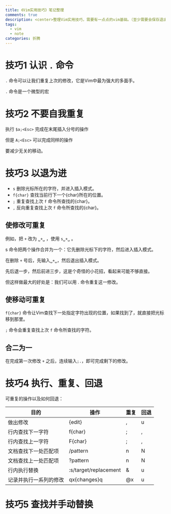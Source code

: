 ```yaml
---
title: 《Vim实用技巧》笔记整理
comments: true
description: <center>整理Vim实用技巧，需要有一点点的vim基础。（至少需要会保存退出vim，以及jkhl移动光标，和ioa插入）</center>
tags:
  - vim
  - note
categories: 折腾
---
```


# 技巧1 认识 `.` 命令

`.` 命令可以让我们重复上次的修改，它是Vim中最为强大的多面手。

`.` 命令是一个微型的宏

# 技巧2 不要自我重复

执行 `$a;<Esc>` 完成在末尾插入分号的操作

但是 `A;<Esc>` 可以完成同样的操作

要减少无关的移动。

# 技巧3 以退为进

- `s` 删除光标所在的字符，并进入插入模式。
- `f{char}` 查找当前行下一个{char}所在的位置。
- `;` 重复查找上次 `f` 命令所查找的{char}。
- `,` 反向重复查找上次 `f` 命令所查找的{char}。

## 使修改可重复

例如，把 `+` 改为 `␣+␣` ，使用 `s␣+␣` 。

s 命令把两个操作合并为一个：它先删除光标下的字符，然后进入插入模式。

在删除 `+` 号后，先输入`␣+␣`，然后退出插入模式。

先后退一步，然后前进三步，这是个奇怪的小花招，看起来可能不够直接。

但这样做最大的好处是：我们可以用 . 命令重复这一修改。

## 使移动可重复

`f{char}` 命令让Vim查找下一处指定字符出现的位置，如果找到了，就直接把光标移到那里。

`;` 命令会重复查找上次 `f` 命令所查找的字符。


## 合二为一

在完成第一次修改 `+` 之后，连续输入`;.`，即可完成剩下的修改。


# 技巧4 执行、重复、回退

可重复的操作以及如何回退：

| 目的                   | 操作                  | 重复 | 回退 |
| ---------------------- | --------------------- | ---- | ---- |
| 做出修改               | {edit}                | ,    | u    |
| 行内查找下一字符       | f{char}               | ;    | ,    |
| 行内查找上一字符       | F{char}               | ;    | ,    |
| 文档查找下一处匹配项   | /pattern              | n    | N    |
| 文档查找上一处匹配项   | ?pattern              | n    | N    |
| 行内执行替换           | :s/target/replacement | &    | u    |
| 记录并执行一系列的修改 | qx{changes}q             | @x   | u    |

# 技巧5 查找并手动替换



































































































































































































































































































































































































































































